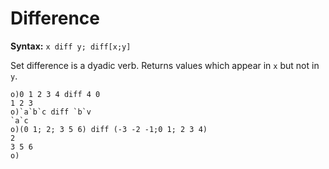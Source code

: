 # Difference

**Syntax:** ```x diff y; diff[x;y]```

Set difference is a dyadic verb. Returns values which appear in `x` but not in `y`.

```o
o)0 1 2 3 4 diff 4 0
1 2 3
o)`a`b`c diff `b`v
`a`c
o)(0 1; 2; 3 5 6) diff (-3 -2 -1;0 1; 2 3 4)
2
3 5 6
o)
```

